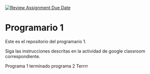 [![Review Assignment Due Date](https://classroom.github.com/assets/deadline-readme-button-24ddc0f5d75046c5622901739e7c5dd533143b0c8e959d652212380cedb1ea36.svg)](https://classroom.github.com/a/DIi0PNCj)
# Programario 1

Este es el repositorio del programario 1.

Siga las instrucciones descritas en la actividad de google classroom correspondiente.

Programa 1 terminado 
programa 2 Terrrr